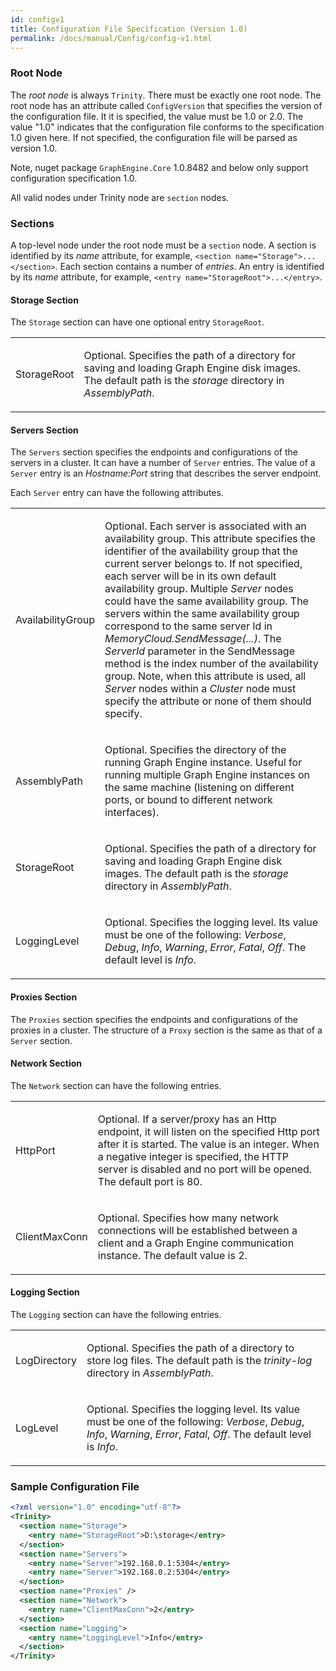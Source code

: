 ```yaml
---
id: configv1
title: Configuration File Specification (Version 1.0)
permalink: /docs/manual/Config/config-v1.html
---
```


### Root Node

The _root node_ is always `Trinity`. There must be exactly one root
node. The root node has an attribute called `ConfigVersion` that
specifies the version of the configuration file. It it is specified,
the value must be 1.0 or 2.0. The value "1.0" indicates that the
configuration file conforms to the specification 1.0 given here. If
not specified, the configuration file will be parsed as version 1.0.

Note, nuget package `GraphEngine.Core` 1.0.8482 and below only
support configuration specification 1.0.

All valid nodes under Trinity node are `section` nodes.

### Sections

A top-level node under the root node must be a `section` node. A
section is identified by its _name_ attribute, for example, `<section
name="Storage">...</section>`.  Each section contains a number of
_entries_. An entry is identified by its _name_ attribute, for
example, `<entry name="StorageRoot">...</entry>`.

#### Storage Section

The `Storage` section can have one optional entry `StorageRoot`.

<table class="tableblock frame-all grid-all spread">
<colgroup>
<col style="width: 10%;">
<col style="width: 86%;">
</colgroup>
<tbody>
<tr>
<td class="tableblock halign-left valign-top"><p class="tableblock">
StorageRoot
</p></td>
<td class="tableblock halign-left valign-top"><p class="tableblock">
Optional. Specifies the path of a directory for saving and loading Graph Engine disk images. The default path is the <i>storage</i> directory in <i>AssemblyPath</i>.
</p></td>
</tr>
</tbody>
</table>

#### Servers Section

The `Servers` section specifies the endpoints and configurations of
the servers in a cluster.  It can have a number of `Server`
entries. The value of a `Server` entry is an <i>Hostname:Port</i>
string that describes the server endpoint.

Each `Server` entry can have the following attributes.

<table class="tableblock frame-all grid-all spread">
<colgroup>
<col style="width: 10%;">
<col style="width: 86%;">
</colgroup>
<tbody>

<tr>
<td class="tableblock halign-left valign-top"><p class="tableblock">AvailabilityGroup</p></td>

<td class="tableblock halign-left valign-top"><p
class="tableblock">Optional. Each server is associated with an
availability group. This attribute specifies the identifier of the
availability group that the current server belongs to.  If not
specified, each server will be in its own default availability group.
Multiple <i>Server</i> nodes could have the same availability group.
The servers within the same availability group correspond to the same
server Id in <i>MemoryCloud.SendMessage(...)</i>. The <i>ServerId</i>
parameter in the SendMessage method is the index number of the
availability group. Note, when this attribute is used, all
<i>Server</i> nodes within a <i>Cluster</i> node must specify the
attribute or none of them should specify.  </p></td>

</tr>

<tr>
<td class="tableblock halign-left valign-top"><p class="tableblock">AssemblyPath</p></td>
<td class="tableblock halign-left valign-top"><p class="tableblock">Optional. Specifies the directory of the running Graph Engine instance. Useful for running multiple Graph Engine instances on the same machine (listening on different ports, or bound to different network interfaces).</p></td>
</tr>

<tr>
<td class="tableblock halign-left valign-top"><p class="tableblock">
StorageRoot
</p></td>
<td class="tableblock halign-left valign-top"><p class="tableblock">
Optional. Specifies the path of a directory for saving and loading Graph Engine disk images. The default path is the <i>storage</i> directory in <i>AssemblyPath</i>.
</p></td>
</tr>

<tr>
<td class="tableblock halign-left valign-top"><p class="tableblock">
LoggingLevel
</p></td>
<td class="tableblock halign-left valign-top"><p class="tableblock">
Optional. Specifies the logging level. Its value must be one of the following: <i>Verbose</i>, <i>Debug</i>, <i>Info</i>, <i>Warning</i>, <i>Error</i>, <i>Fatal</i>, <i>Off</i>.
The default level is <i>Info</i>.
</p></td>
</tr>

</tbody>
</table>
                                    

#### Proxies Section

The `Proxies` section specifies the endpoints and configurations of the proxies in a cluster. 
The structure of a `Proxy` section is the same as that of a `Server` section.

#### Network Section

The `Network` section can have the following entries.

<table class="tableblock frame-all grid-all spread">
<colgroup>
<col style="width: 10%;">
<col style="width: 86%;">
</colgroup>
<tbody>

<tr>
<td class="tableblock halign-left valign-top"><p class="tableblock">
HttpPort
</p></td>

<td class="tableblock halign-left valign-top"><p class="tableblock">
Optional. If a server/proxy has an Http endpoint, it will listen on the
specified Http port after it is started. The value is an integer.
When a negative integer is specified, the HTTP server is disabled and
no port will be opened. The default port is 80. </p></td>
</tr>

<tr> <td class="tableblock halign-left valign-top"><p
class="tableblock"> ClientMaxConn </p></td> <td class="tableblock
halign-left valign-top"><p class="tableblock"> Optional. Specifies how
many network connections will be established between a client and a
Graph Engine communication instance. The default value is 2.
</p></td> </tr>

</tbody>
</table>

#### Logging Section

The `Logging` section can have the following entries.

<table class="tableblock frame-all grid-all spread">
<colgroup>
<col style="width: 10%;">
<col style="width: 86%;">
</colgroup>
<tbody>

<tr>
<td class="tableblock halign-left valign-top"><p class="tableblock">
LogDirectory
</p></td>
<td class="tableblock halign-left valign-top"><p class="tableblock">
Optional. Specifies the path of a directory to store log files. The default path is the <i>trinity-log</i> directory in <i>AssemblyPath</i>.
</p></td>
</tr>

<tr>
<td class="tableblock halign-left valign-top"><p class="tableblock">
LogLevel
</p></td>
<td class="tableblock halign-left valign-top"><p class="tableblock">
Optional. Specifies the logging level. Its value must be one of the following: <i>Verbose</i>, <i>Debug</i>, <i>Info</i>, <i>Warning</i>, <i>Error</i>, <i>Fatal</i>, <i>Off</i>.
The default level is <i>Info</i>.
</p></td>
</tr>

</tbody>
</table>

### Sample Configuration File

```xml
<?xml version="1.0" encoding="utf-8"?>
<Trinity>
  <section name="Storage">
    <entry name="StorageRoot">D:\storage</entry>
  </section>
  <section name="Servers">
    <entry name="Server">192.168.0.1:5304</entry>
    <entry name="Server">192.168.0.2:5304</entry>
  </section>
  <section name="Proxies" />
  <section name="Network">
    <entry name="ClientMaxConn">2</entry>
  </section>
  <section name="Logging">
    <entry name="LoggingLevel">Info</entry>
  </section>
</Trinity>
```
